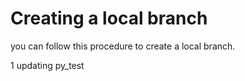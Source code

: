 # Creating a local branch

you can follow this procedure to create a local branch.

1
updating py_test
